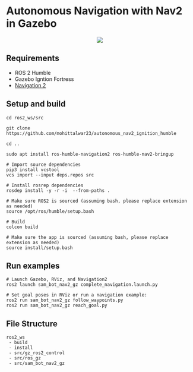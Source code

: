 
# Autonomous Navigation with Nav2 in Gazebo

<p align="center">
 <img src="https://github.com/user-attachments/assets/407f35a5-722f-4b15-85be-66c02939ad46">
</p>


## Requirements
 - ROS 2 Humble
 - Gazebo Igntion Fortress
 - [Navigation 2](https://navigation.ros.org/build_instructions/index.html#install)

## Setup and build
```
cd ros2_ws/src

git clone https://github.com/mohittalwar23/autonomous_nav2_ignition_humble

cd ..

sudo apt install ros-humble-navigation2 ros-humble-nav2-bringup

# Import source dependencies
pip3 install vcstool
vcs import --input deps.repos src

# Install rosrep dependencies
rosdep install -y -r -i  --from-paths . 

# Make sure ROS2 is sourced (assuming bash, please replace extension as needed)
source /opt/ros/humble/setup.bash

# Build
colcon build

# Make sure the app is sourced (assuming bash, please replace extension as needed)
source install/setup.bash
```

## Run examples
```
# Launch Gazebo, RViz, and Navigation2
ros2 launch sam_bot_nav2_gz complete_navigation.launch.py

# Set goal poses in RViz or run a navigation example:
ros2 run sam_bot_nav2_gz follow_waypoints.py
ros2 run sam_bot_nav2_gz reach_goal.py
```

## File Structure 
```
ros2_ws
 - build
 - install
 - src/gz_ros2_control
 - src/ros_gz
 - src/sam_bot_nav2_gz



